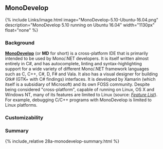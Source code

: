 ## MonoDevelop
{% include Links/image.html image="MonoDevelop-5.10-Ubuntu-16.04.png" description="MonoDevelop 5.10 running on Ubuntu 16.04" width="1130px" float="none" %}

### Background
[**MonoDevelop**](http://www.monodevelop.com/) (or **MD** for short) is a cross-platform IDE that is primarily intended to be used by Mono/.NET developers. It is itself written almost entirely in C#, and has autocomplete, linting and syntax-highlighting support for a wide variety of different Mono/.NET framework languages such as C, C++, C#, D, F# and Vala. It also has a visual designer for building Gtk# (GTK+ with C# findings) interfaces. It is developed by Xamarin (which itself is a subsidiary of Microsoft) and its own FOSS community. Despite being considered "cross-platform", capable of running on Linux, OS X and Windows NT, many of its features are limited to Linux (source: [*Feature List*](http://www.monodevelop.com/documentation/feature-list/)). For example, debugging C/C++ programs with MonoDevelop is limited to Linux platforms.

### Customizability

### Summary
{% include_relative 28a-monodevelop-summary.html %}
